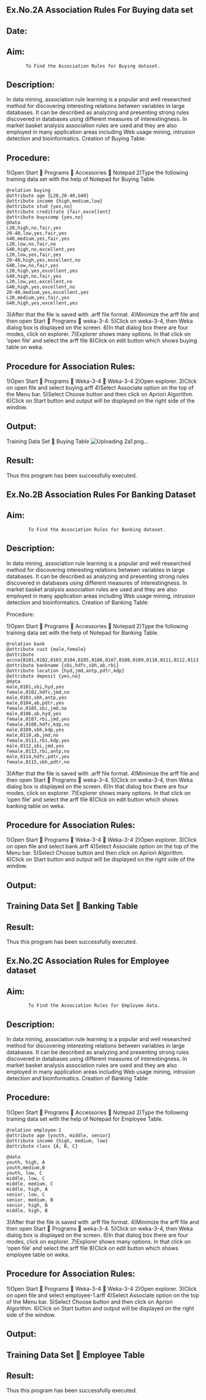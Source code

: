 ## Ex.No.2A					Association Rules For Buying data set
## Date:

## Aim:	
           To Find the Association Rules for Buying dataset.

## Description:

In data mining, association rule learning is a popular and well researched method for discovering interesting relations between variables in large databases. It can be described as analyzing and presenting strong rules discovered in databases using different measures of interestingness. In market basket analysis association rules are used and they are also employed in many application areas including Web usage mining, intrusion detection and bioinformatics.
Creation of Buying Table:

## Procedure:

1)Open Start  Programs  Accessories  Notepad
2)Type the following training data set with the help of Notepad for Buying Table.
```
@relation buying
@attribute age {L20,20-40,G40}
@attribute income {high,medium,low}
@attribute stud {yes,no}
@attribute creditrate {fair,excellent}
@attribute buyscomp {yes,no}
@data
L20,high,no,fair,yes
20-40,low,yes,fair,yes
G40,medium,yes,fair,yes
L20,low,no,fair,no
G40,high,no,excellent,yes
L20,low,yes,fair,yes
20-40,high,yes,excellent,no
G40,low,no,fair,yes
L20,high,yes,excellent,yes
G40,high,no,fair,yes
L20,low,yes,excellent,no
G40,high,yes,excellent,no
20-40,medium,yes,excellent,yes
L20,medium,yes,fair,yes
G40,high,yes,excellent,yes
```
3)After that the file is saved with .arff file format.
4)Minimize the arff file and then open Start  Programs  weka-3-4.
5)Click on weka-3-4, then Weka dialog box is displayed on the screen.
6)In that dialog box there are four modes, click on explorer.
7)Explorer shows many options. In that click on ‘open file’ and select the arff file
8)Click on edit button which shows buying table on weka.

## Procedure for Association Rules:

1)Open Start  Programs  Weka-3-4  Weka-3-4
2)Open explorer.
3)Click on open file and select buying.arff
4)Select Associate option on the top of the Menu bar.
5)Select Choose button and then click on Apriori Algorithm.
6)Click on Start button and output will be displayed on the right side of the window.

## Output:

Training Data Set  Buying Table
![Uploading 2a1.png…]()


## Result:

Thus this program has been successfully executed.




## Ex.No.2B					Association Rules For Banking Dataset

## Aim:	  
            To Find the Association Rules for Banking dataset.

## Description:

In data mining, association rule learning is a popular and well researched method for discovering interesting relations between variables in large databases. It can be described as analyzing and presenting strong rules discovered in databases using different measures of interestingness. In market basket analysis association rules are used and they are also employed in many application areas including Web usage mining, intrusion detection and bioinformatics.
Creation of Banking Table:

Procedure:

1)Open Start  Programs  Accessories  Notepad
2)Type the following training data set with the help of Notepad for Banking Table. 
```
@relation bank
@attribute cust {male,female}
@attribute accno{0101,0102,0103,0104,0105,0106,0107,0108,0109,0110,0111,0112,0113,0114,0115}
@attribute bankname {sbi,hdfc,sbh,ab,rbi}
@attribute location {hyd,jmd,antp,pdtr,kdp}
@attribute deposit {yes,no}
@data
male,0101,sbi,hyd,yes
female,0102,hdfc,jmd,no
male,0103,sbh,antp,yes
male,0104,ab,pdtr,yes
female,0105,sbi,jmd,no
male,0106,ab,hyd,yes
female,0107,rbi,jmd,yes
female,0108,hdfc,kdp,no
male,0109,sbh,kdp,yes
male,0110,ab,jmd,no
female,0111,rbi,kdp,yes
male,0112,sbi,jmd,yes
female,0113,rbi,antp,no
male,0114,hdfc,pdtr,yes
female,0115,sbh,pdtr,no
```
3)After that the file is saved with .arff file format.
4)Minimize the arff file and then open Start  Programs  weka-3-4.
5)Click on weka-3-4, then Weka dialog box is displayed on the screen.
6)In that dialog box there are four modes, click on explorer.
7)Explorer shows many options. In that click on ‘open file’ and select the arff file
8)Click on edit button which shows banking table on weka.

## Procedure for Association Rules:

1)Open Start  Programs  Weka-3-4  Weka-3-4
2)Open explorer.
3)Click on open file and select bank.arff
4)Select Associate option on the top of the Menu bar.
5)Select Choose button and then click on Apriori Algorithm.
6)Click on Start button and output will be displayed on the right side of the window.

## Output:
## Training Data Set  Banking Table


## Result:

Thus this program has been successfully executed.



## Ex.No.2C				Association Rules for Employee dataset

## Aim:  
            To Find the Association Rules for Employee data.

## Description:

In data mining, association rule learning is a popular and well researched method for discovering interesting relations between variables in large databases. It can be described as analyzing and presenting strong rules discovered in databases using different measures of interestingness. In market basket analysis association rules are used and they are also employed in many application areas including Web usage mining, intrusion detection and bioinformatics.
Creation of Banking Table:

## Procedure:

1)Open Start  Programs  Accessories  Notepad
2)Type the following training data set with the help of Notepad for Employee Table. 
```
@relation employee-1
@attribute age {youth, middle, senior}
@attribute income {high, medium, low}
@attribute class {A, B, C}

@data
youth, high, A
youth,medium,B
youth, low, C
middle, low, C
middle, medium, C
middle, high, A
senior, low, C
senior, medium, B
senior, high, B
middle, high, B
```
3)After that the file is saved with .arff file format.
4)Minimize the arff file and then open Start  Programs  weka-3-4.
5)Click on weka-3-4, then Weka dialog box is displayed on the screen.
6)In that dialog box there are four modes, click on explorer.
7)Explorer shows many options. In that click on ‘open file’ and select the arff file
8)Click on edit button which shows employee table on weka.

## Procedure for Association Rules:

1)Open Start  Programs  Weka-3-4  Weka-3-4
2)Open explorer.
3)Click on open file and select employee-1.arff
4)Select Associate option on the top of the Menu bar.
5)Select Choose button and then click on Apriori Algorithm.
6)Click on Start button and output will be displayed on the right side of the window.

## Output:
## Training Data Set  Employee Table

## Result:

Thus this program has been successfully executed.

